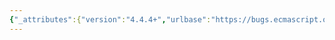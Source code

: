 ```yaml
---
{"_attributes":{"version":"4.4.4+","urlbase":"https://bugs.ecmascript.org/","maintainer":"dherman@mozilla.com"},"bug":{"bug_id":2967,"creation_ts":"2014-06-02 10:23:00 -0700","short_desc":"26.3.5.2.1: spurious \"the\"","delta_ts":"2014-07-26 00:51:28 -0700","product":"Draft for 6th Edition","component":"editorial issue","version":"Rev 25: May 22, 2014 Draft","rep_platform":"All","op_sys":"All","bug_status":"RESOLVED","resolution":"FIXED","priority":"Normal","bug_severity":"minor","everconfirmed":true,"reporter":{"uid":"jmdyck","name":"Michael Dyck"},"assigned_to":{"uid":"allen","name":"Allen Wirfs-Brock"},"long_desc":[{"commentid":8805,"comment_count":0,"who":{"uid":"jmdyck","name":"Michael Dyck"},"bug_when":"2014-06-02 10:23:19 -0700","thetext":"In 26.3.5.2.1 \"%LoaderIteratorPrototype%.next ( )\"\nstep 9 says:\n  Let /entries/ be the List that is the value of the /loaderRecord/.[[Modules]].\n\nDelete the third \"the\"."},{"commentid":8886,"comment_count":1,"who":{"uid":"allen","name":"Allen Wirfs-Brock"},"bug_when":"2014-06-11 16:05:43 -0700","thetext":"fixed in rev26 editor's draft"},{"commentid":9266,"comment_count":2,"who":{"uid":"allen","name":"Allen Wirfs-Brock"},"bug_when":"2014-07-18 14:18:01 -0700","thetext":"in rev26"},{"commentid":9582,"comment_count":3,"who":{"uid":"jmdyck","name":"Michael Dyck"},"bug_when":"2014-07-26 00:51:28 -0700","thetext":"confirmed fixed"}]}}
---
```

